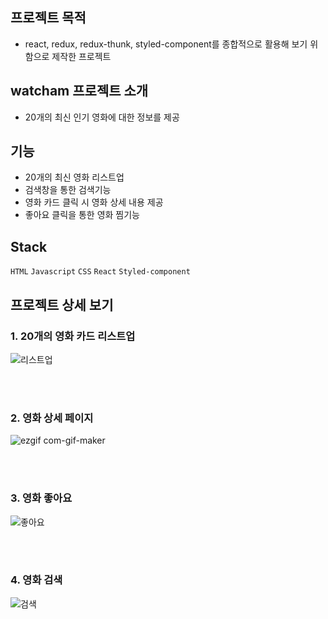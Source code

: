 ## 프로젝트 목적
- react, redux, redux-thunk, styled-component를 종합적으로 활용해 보기 위함으로 제작한 프로젝트


## watcham 프로젝트 소개
- 20개의 최신 인기 영화에 대한 정보를 제공


## 기능
- 20개의 최신 영화 리스트업
- 검색창을 통한 검색기능
- 영화 카드 클릭 시 영화 상세 내용 제공
- 좋아요 클릭을 통한 영화 찜기능


## Stack
`HTML` `Javascript` `CSS` `React` `Styled-component`


## 프로젝트 상세 보기
### 1. 20개의 영화 카드 리스트업
![리스트업](https://user-images.githubusercontent.com/83012943/147855404-c876f4a7-6730-44e5-85ad-238f56b7bc4e.gif)

<br/><br/>

### 2. 영화 상세 페이지
![ezgif com-gif-maker](https://user-images.githubusercontent.com/83012943/147855469-cfbc008e-4bb0-4084-a6af-687e509d320a.gif)

<br/><br/>

### 3. 영화 좋아요
![좋아요](https://user-images.githubusercontent.com/83012943/147855407-98a84492-e601-4dc3-ad70-237c76b414f7.gif)

<br/><br/>

### 4. 영화 검색
![검색](https://user-images.githubusercontent.com/83012943/147855408-da0ec123-0b91-4fbc-b07e-42e09e3b27a3.gif)
